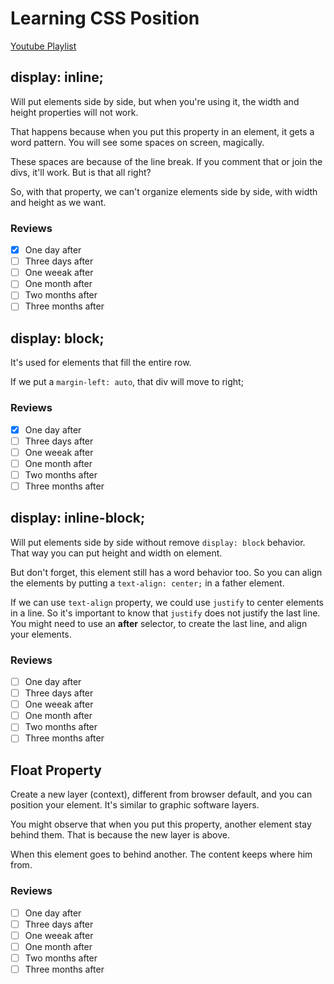 # Learning CSS Position

[Youtube Playlist](https://www.youtube.com/playlist?list=PLirko8T4cEmx5eBb1-9j6T6Gl4aBtZ_5x)

## display: inline;

Will put elements side by side, but when you're using it, the width and height properties will not work.

That happens because when you put this property in an element, it gets a word pattern.
You will see some spaces on screen, magically.

These spaces are because of the line break. If you comment that or join the divs, it'll work. But is that all right?

So, with that property, we can't organize elements side by side, with width and height as we want.

### Reviews
- [x] One day after
- [ ] Three days after
- [ ] One weeak after
- [ ] One month after
- [ ] Two months after
- [ ] Three months after

## display: block;

It's used for elements that fill the entire row.

If we put a `margin-left: auto`, that div will move to right;

### Reviews
- [x] One day after
- [ ] Three days after
- [ ] One weeak after
- [ ] One month after
- [ ] Two months after
- [ ] Three months after

## display: inline-block;

Will put elements side by side without remove `display: block` behavior. That way you can put height and width on element.

But don't forget, this element still has a word behavior too. So you can align the elements by putting a `text-align: center;` in a father element.

If we can use `text-align` property, we could use `justify` to center elements in a line. So it's important to know that `justify` does not justify the last line. You might need to use an __after__ selector, to create the last line, and align your elements.

### Reviews
- [ ] One day after
- [ ] Three days after
- [ ] One weeak after
- [ ] One month after
- [ ] Two months after
- [ ] Three months after

## Float Property

Create a new layer (context), different from browser default, and you can position your element. It's similar to graphic software layers.

You might observe that when you put this property, another element stay behind them. That is because the new layer is above.

When this element goes to behind another. The content keeps where him from.

### Reviews
- [ ] One day after
- [ ] Three days after
- [ ] One weeak after
- [ ] One month after
- [ ] Two months after
- [ ] Three months after
